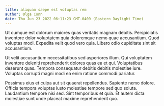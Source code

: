 ```yaml
---
title: aliquam saepe est voluptas rem
author: Olga Conn
date: Thu Jun 23 2022 06:11:23 GMT-0400 (Eastern Daylight Time)
---
```

Ut cumque est dolorum maiores quas veritatis magnam debitis. Perspiciatis inventore dolor voluptatem quia doloremque nemo quae accusantium. Quod voluptas modi. Expedita velit quod vero quia. Libero odio cupiditate sint sit accusantium.

 Ut velit accusantium necessitatibus sed asperiores illum. Qui voluptatem inventore deleniti reprehenderit dolores quas ea et qui. Voluptatibus deserunt quas. Tempora consequatur debitis debitis molestiae iure. Voluptas corrupti magni modi ea enim ratione commodi pariatur.

 Possimus eius et culpa aut sit quaerat repellendus. Sapiente nemo dolore. Officia tempora voluptas iusto molestiae tempore sed quo soluta. Laudantium tempore nisi sed. Sint temporibus et quia. Et autem dicta molestiae sunt unde placeat maxime reprehenderit quo.